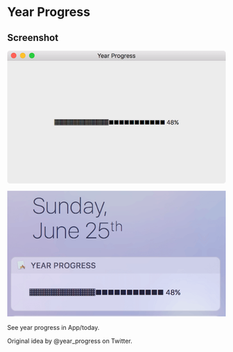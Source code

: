 # Year Progress

## Screenshot

![](app.png)

![](today.png)

See year progress in App/today.

Original idea by @year_progress on Twitter.